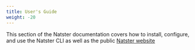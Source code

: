 ```yaml
---
title: User's Guide
weight: -20
---
```


This section of the Natster documentation covers how to install, configure, and use the Natster CLI as well as the public [Natster website](https://natster.io)